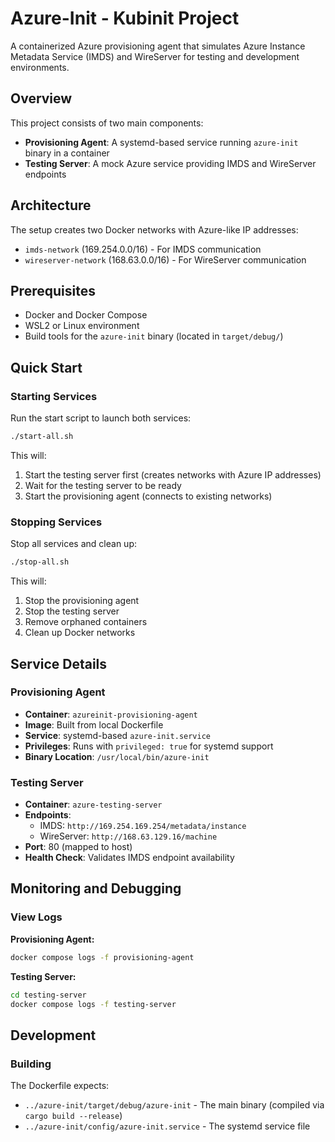 # Azure-Init - Kubinit Project

A containerized Azure provisioning agent that simulates Azure Instance Metadata Service (IMDS) and WireServer for testing and development environments.

## Overview

This project consists of two main components:
- **Provisioning Agent**: A systemd-based service running `azure-init` binary in a container
- **Testing Server**: A mock Azure service providing IMDS and WireServer endpoints

## Architecture

The setup creates two Docker networks with Azure-like IP addresses:
- `imds-network` (169.254.0.0/16) - For IMDS communication
- `wireserver-network` (168.63.0.0/16) - For WireServer communication

## Prerequisites

- Docker and Docker Compose
- WSL2 or Linux environment
- Build tools for the `azure-init` binary (located in `target/debug/`)

## Quick Start

### Starting Services

Run the start script to launch both services:

```bash
./start-all.sh
```

This will:
1. Start the testing server first (creates networks with Azure IP addresses)
2. Wait for the testing server to be ready
3. Start the provisioning agent (connects to existing networks)

### Stopping Services

Stop all services and clean up:

```bash
./stop-all.sh
```

This will:
1. Stop the provisioning agent
2. Stop the testing server
3. Remove orphaned containers
4. Clean up Docker networks

## Service Details

### Provisioning Agent

- **Container**: `azureinit-provisioning-agent`
- **Image**: Built from local Dockerfile
- **Service**: systemd-based `azure-init.service`
- **Privileges**: Runs with `privileged: true` for systemd support
- **Binary Location**: `/usr/local/bin/azure-init`

### Testing Server

- **Container**: `azure-testing-server`
- **Endpoints**:
  - IMDS: `http://169.254.169.254/metadata/instance`
  - WireServer: `http://168.63.129.16/machine`
- **Port**: 80 (mapped to host)
- **Health Check**: Validates IMDS endpoint availability

## Monitoring and Debugging

### View Logs

**Provisioning Agent:**
```bash
docker compose logs -f provisioning-agent
```

**Testing Server:**
```bash
cd testing-server
docker compose logs -f testing-server
```

## Development

### Building

The Dockerfile expects:
- `../azure-init/target/debug/azure-init` - The main binary (compiled via `cargo build --release`)
- `../azure-init/config/azure-init.service` - The systemd service file
